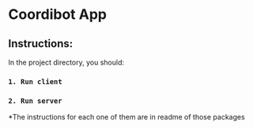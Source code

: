 # Coordibot App

## Instructions:

In the project directory, you should:

### `1. Run client`

### `2. Run server`

*The instructions for each one of them are in readme of those packages




